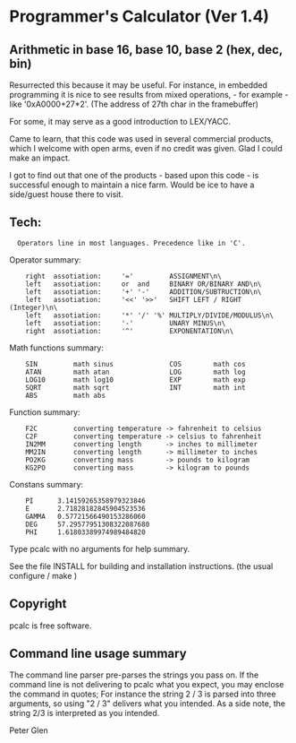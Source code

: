 #                Programmer's Calculator  (Ver 1.4)

##  Arithmetic in base 16, base 10, base 2 (hex, dec, bin)

 Resurrected this because it may be useful. For instance, in embedded programming it
is nice to see results from mixed operations, - for example - like '0xA0000+27*2'.
(The address of 27th char in the framebuffer)

 For some, it may  serve as a good introduction to LEX/YACC.

 Came to learn, that this code was used in several commercial products, which
I welcome with open arms, even if no credit was given. Glad I could make an impact.

  I got to find out that one of the products - based upon this code - is successful
enough to maintain a nice farm. Would be ice to have a side/guest house there to visit.

## Tech:

      Operators line in most languages. Precedence like in 'C'.

 Operator summary:

        right  assotiation:     '='         ASSIGNMENT\n\
        left   assotiation:     or  and     BINARY OR/BINARY AND\n\
        left   assotiation:     '+' '-'     ADDITION/SUBTRUCTION\n\
        left   assotiation:     '<<' '>>'   SHIFT LEFT / RIGHT (Integer)\n\
        left   assotiation:     '*' '/' '%' MULTIPLY/DIVIDE/MODULUS\n\
        left   assotiation:     '-'         UNARY MINUS\n\
        right  assotiation:     '^'         EXPONENTATION\n\

 Math functions summary:

        SIN         math sinus              COS        math cos
        ATAN        math atan               LOG        math log
        LOG10       math log10              EXP        math exp
        SQRT        math sqrt               INT        math int
        ABS         math abs

 Function summary:

        F2C         converting temperature -> fahrenheit to celsius
        C2F         converting temperature -> celsius to fahrenheit
        IN2MM       converting length      -> inches to millimeter
        MM2IN       converting length      -> millimeter to inches
        PO2KG       converting mass        -> pounds to kilogram
        KG2PO       converting mass        -> kilogram to pounds

 Constans summary:

        PI      3.14159265358979323846
        E       2.71828182845904523536
        GAMMA   0.57721566490153286060
        DEG     57.29577951308322087680
        PHI     1.61803389974989484820

Type pcalc with no arguments for help summary.

See the file INSTALL for building and installation instructions.
(the usual configure / make )

## Copyright

   pcalc is free software.

## Command line usage summary

 The command line parser pre-parses the strings you pass on. If the
command line is not delivering to pcalc what you expect, you may
enclose the command in quotes; For instance the string 2 / 3 is
parsed into three arguments, so using "2 / 3" delivers what you
intended. As a side note, the string 2/3 is interpreted as
you intended.

Peter Glen





